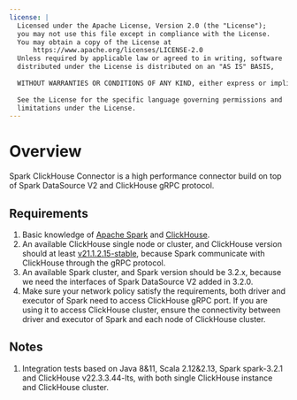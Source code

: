 ```yaml
---
license: |
  Licensed under the Apache License, Version 2.0 (the "License");
  you may not use this file except in compliance with the License.
  You may obtain a copy of the License at
      https://www.apache.org/licenses/LICENSE-2.0
  Unless required by applicable law or agreed to in writing, software
  distributed under the License is distributed on an "AS IS" BASIS,
  
  WITHOUT WARRANTIES OR CONDITIONS OF ANY KIND, either express or implied.
  
  See the License for the specific language governing permissions and
  limitations under the License.
---
```


Overview
===

Spark ClickHouse Connector is a high performance connector build on top of Spark DataSource V2 and
ClickHouse gRPC protocol.

## Requirements

1. Basic knowledge of [Apache Spark](https://spark.apache.org/docs/latest/) and [ClickHouse](https://clickhouse.com/docs/en/).
2. An available ClickHouse single node or cluster, and ClickHouse version should at least [v21.1.2.15-stable](https://github.com/ClickHouse/ClickHouse/blob/master/CHANGELOG.md#clickhouse-release-v211215-stable-2021-01-18),
   because Spark communicate with ClickHouse through the gRPC protocol.
3. An available Spark cluster, and Spark version should be 3.2.x, because we need the interfaces of Spark DataSource V2
   added in 3.2.0.
4. Make sure your network policy satisfy the requirements, both driver and executor of Spark need to access ClickHouse
   gRPC port. If you are using it to access ClickHouse cluster, ensure the connectivity between driver and executor of
   Spark and each node of ClickHouse cluster.

## Notes

1. Integration tests based on Java 8&11, Scala 2.12&2.13, Spark spark-3.2.1 and ClickHouse v22.3.3.44-lts, with both single
   ClickHouse instance and ClickHouse cluster.
